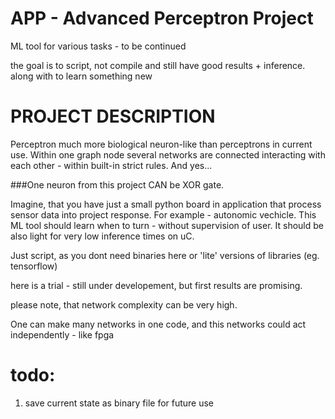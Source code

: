 # APP - Advanced Perceptron Project
ML tool for various tasks - to be continued

the goal is to script, not compile and still have good results + inference. along with to learn something new

# PROJECT DESCRIPTION

Perceptron much more biological neuron-like than perceptrons in current use. Within one graph node several networks are connected interacting with each other - within built-in strict rules. And yes...

###One neuron from this project CAN be XOR gate.

Imagine, that you have just a small python board in application that process sensor data into project response. For example - autonomic vechicle. This ML tool should learn when to turn - without supervision of user.
It should be also light for very low inference times on uC. 

Just script, as you dont need binaries here or 'lite' versions of libraries (eg. tensorflow)

here is a trial - still under developement, but first results are promising.


please note, that network complexity can be very high.

One can make many networks in one code, and this networks could act independently - like fpga

# todo:

1. save current state as binary file for future use
